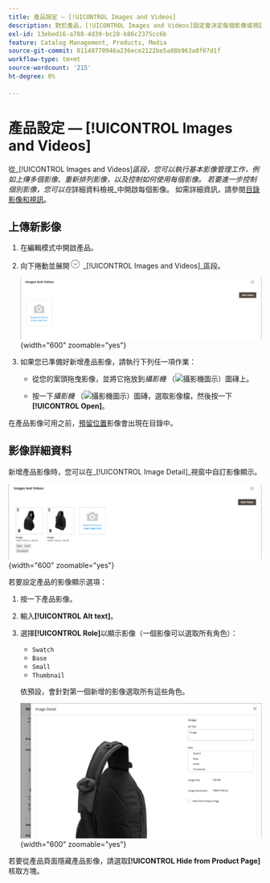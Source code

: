 ```yaml
---
title: 產品設定 — [!UICONTROL Images and Videos]
description: 對於產品，[!UICONTROL Images and Videos]設定會決定每個影像或視訊如何用於產品清單。
exl-id: 13ebed16-a788-4d39-bc28-b86c2375cc6b
feature: Catalog Management, Products, Media
source-git-commit: 01148770946a236ece2122be5a88b963a0f07d1f
workflow-type: tm+mt
source-wordcount: '215'
ht-degree: 0%

---
```


# 產品設定 — [!UICONTROL Images and Videos]

從&#x200B;_[!UICONTROL Images and Videos]_區段，您可以執行基本影像管理工作，例如上傳多個影像、重新排列影像，以及控制如何使用每個影像。 若要進一步控制個別影像，您可以在_&#x200B;詳細資料檢視&#x200B;_中開啟每個影像。 如需詳細資訊，請參閱[目錄影像和視訊](catalog-images-video.md)。

## 上傳新影像

1. 在編輯模式中開啟產品。

1. 向下捲動並展開![擴充選擇器](../assets/icon-display-expand.png) _[!UICONTROL Images and Videos]_區段。

   ![影像和影片](./assets/product-simple-images-videos.png){width="600" zoomable="yes"}

1. 如果您已準備好新增產品影像，請執行下列任一項作業：

   - 從您的案頭拖曳影像，並將它拖放到&#x200B;_攝影機_ （![攝影機圖示](../assets/icon-camera.png)）圖磚上。

   - 按一下&#x200B;_攝影機_ （![攝影機圖示](../assets/icon-camera.png)）圖磚，選取影像檔，然後按一下&#x200B;**[!UICONTROL Open]**。

在產品影像可用之前，[預留位置](product-image-config.md#image-placeholders)影像會出現在目錄中。

## 影像詳細資料

新增產品影像時，您可以在&#x200B;_[!UICONTROL Image Detail]_視窗中自訂影像顯示。

![產品影像](./assets/image-video.png){width="600" zoomable="yes"}

若要設定產品的影像顯示選項：

1. 按一下產品影像。

1. 輸入&#x200B;**[!UICONTROL Alt text]**。

1. 選擇&#x200B;**[!UICONTROL Role]**&#x200B;以顯示影像（一個影像可以選取所有角色）：

   - `Swatch`
   - `Base`
   - `Small`
   - `Thumbnail`

   依預設，會針對第一個新增的影像選取所有這些角色。

   ![影像詳細資料](./assets/product-image-details.png){width="600" zoomable="yes"}

若要從產品頁面隱藏產品影像，請選取&#x200B;**[!UICONTROL Hide from Product Page]**&#x200B;核取方塊。
